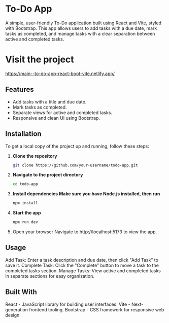 # To-Do App

A simple, user-friendly To-Do application built using React and Vite, styled with Bootstrap. This app allows users to add tasks with a due date, mark tasks as completed, and manage tasks with a clear separation between active and completed tasks.

# Visit the project 
https://main--to-do-app-react-boot-vite.netlify.app/

## Features

- Add tasks with a title and due date.
- Mark tasks as completed.
- Separate views for active and completed tasks.
- Responsive and clean UI using Bootstrap.

## Installation

To get a local copy of the project up and running, follow these steps:

1. **Clone the repository**
   ```bash
   git clone https://github.com/your-username/todo-app.git

2. **Navigate to the project directory**
   ```bash
   cd todo-app
   
3. **Install dependencies Make sure you have Node.js installed, then run**
   ```bash
   npm install
   
4. **Start the app**
   ```bash
   npm run dev
   
5. Open your browser Navigate to http://localhost:5173 to view the app.

## Usage
Add Task: Enter a task description and due date, then click "Add Task" to save it.
Complete Task: Click the "Complete" button to move a task to the completed tasks section.
Manage Tasks: View active and completed tasks in separate sections for easy organization.

## Built With
React - JavaScript library for building user interfaces.
Vite - Next-generation frontend tooling.
Bootstrap - CSS framework for responsive web design.
